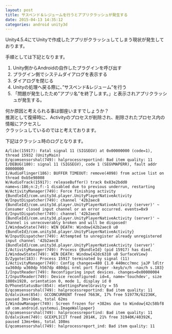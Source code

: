 ```yaml
---
layout: post
title: サスペンド＆レジュームを行うとアプリクラッシュが発生する
date: 2015-04-13 14:35:12
categories: android unity3d
---
```

<p>Unity4.5.4にてUnityで作成したアプリがクラッシュしてしまう現状が発生しております。 </p>

<p>手順としては下記となります。</p>

<ol>
<li>Unity側からAndroidの自作したプラグインを呼び出す</li>
<li>プラグイン側でシステムダイアログを表示する</li>
<li>ダイアログを閉じる</li>
<li>Unityの処理へ戻る際に、”サスペンド&amp;レジューム”を行う</li>
<li>「問題が発生したため”アプリ名”を終了します。」と表示されアプリクラッシュが発生する。</li>
</ol>

<p>何か原因と考えられる事は御座いますでしょうか？ <br>
推測として復帰時に、Activityのプロセスが削除され、削除されたプロセス内の情報にアクセスし<br>
クラッシュしているのではと考えております。</p>

<p>下記はクラッシュ時のログとなります。</p>

```
A/libc(15917): Fatal signal 11 (SIGSEGV) at 0x00000000 (code=1), thread 15932 (UnityMain) 
E/qcomsensorshal(749): halprocessreportind: Bad item quality: 11 
I/DEBUG(180): signal 11 (SIGSEGV), code 1 (SEGVMAPERR), fault addr 00000000 
I/AudioFlinger(186): BUFFER TIMEOUT: remove(4098) from active list on thread 0xb5e98008 
W/AudioTrack(15917): releaseBuffer() track 0x83e2bdd0 name=s:186;n:2;f:-1 disabled due to previous underrun, restarting 
W/ActivityManager(749): Force finishing activity {BundleId}/com.unity3d.player.UnityPlayerNativeActivity 
W/InputDispatcher(749): channel '42b2aec8 {BundleId}/com.unity3d.player.UnityPlayerNativeActivity (server)' ~ Consumer closed input channel or an error occurred. events=0x9 
E/InputDispatcher(749): channel '42b2aec8 {BundleId}/com.unity3d.player.UnityPlayerNativeActivity (server)' ~ Channel is unrecoverably broken and will be disposed! 
I/WindowState(749): WIN DEATH: Window{42b2aec8 u0 {BundleId}/com.unity3d.player.UnityPlayerNativeActivity} 
W/InputDispatcher(749): Attempted to unregister already unregistered input channel '42b2aec8 {BundleId}/com.unity3d.player.UnityPlayerNativeActivity (server)' 
I/ActivityManager(749): Process {BundleId} (pid 15917) has died. 
I/WindowState(749): WIN DEATH: Window{42dc6310 u0 SurfaceView} 
D/Zygote(183): Process 15917 terminated by signal (11) 
I/ActivityManager(749): Config changes=480 {1.0 440mcc?mnc jaJP ldltr sw360dp w360dp h567dp 480dpi nrml port finger -keyb/v/h -nav/h s.183} 
I/InputReader(749): Reconfiguring input devices. changes=0x00000004 
I/InputReader(749): Device reconfigured: id=4, name='touchdev', size 1080x1920, orientation 0, mode 1, display id 0 
D/PhoneStatusBar(854): mSettingsPanelGravity = 55 
E/qcomsensorshal(749): halprocessreportind: Bad item quality: 11 
D/dalvikvm(854): GCCONCURRENT freed 7663K, 17% free 51977K/62236K, paused 3ms+16ms, total 62ms 
I/WindowManager(749): Screen frozen for +382ms due to Window{42c58bf8 u0 com.android.systemui.ImageWallpaper} 
E/qcomsensorshal(749): halprocessreportind: Bad item quality: 11 
D/dalvikvm(749): GCEXPLICIT freed 2014K, 21% free 31940K/40392K, paused 13ms+6ms, total 108ms 
E/qcomsensorshal(749): halprocessreport_ind: Bad item quality: 11
```
